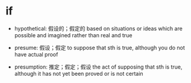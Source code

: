 # if

- hypothetical: 假设的；假定的 based on situations or ideas which are possible and imagined rather than real and true

- presume: 假设；假定 to suppose that sth is true, although you do not have actual proof
- presumption: 推定；假定；假设 the act of supposing that sth is true, although it has not yet been proved or is not certain
